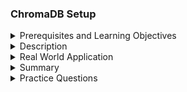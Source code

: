 ### ChromaDB Setup
<details><summary>Prerequisites and Learning Objectives</summary>


#### Prerequisites and Learning Objectives:

**Prerequisites:**
- Basic knowledge of Python, pip

**Learning Objectives:**
- Understand the steps involved in setting up ChromaDB.

</details>
<details><summary>Description</summary>

#### Description:

**1. **Install:**
   - In a terminal, install ChromaDB using pip:

   ```
   pip install chromadb
   ```

ChromaDB should now be ready to use in your Python applications

</details>
<details><summary>Real World Application</summary>

#### Real World Application:

**Content Recommendation System:**
   - **Scenario:** Building a recommendation system for news articles.
   - **Implementation:** Store article embeddings in ChromaDB.
   - **Benefit:** Enable fast and accurate content recommendations based on article similarity.

</details>
<details><summary>Summary</summary>

#### Summary:

Setting up ChromaDB involves installing it through pip.

</details>
<details><summary>Practice Questions</summary>

#### Practice Questions:

1. What are the key steps involved in setting up ChromaDB?

</details>